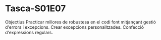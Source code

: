 # Tasca-S01E07

Objectius
Practicar millores de robustesa en el codi font mitjançant gestió d'errors i excepcions.
Crear excepcions personalitzades.
Confecció d'expressions regulars.